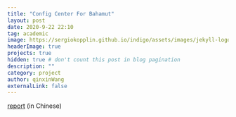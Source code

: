 ```yaml
---
title: "Config Center For Bahamut"
layout: post
date: 2020-9-22 22:10
tag: academic
image: https://sergiokopplin.github.io/indigo/assets/images/jekyll-logo-light-solid.png
headerImage: true
projects: true
hidden: true # don't count this post in blog pagination
description: ""
category: project
author: qinxinWang
externalLink: false
---
```

[report](../assets/posts/midreview.pdf) (in Chinese)
